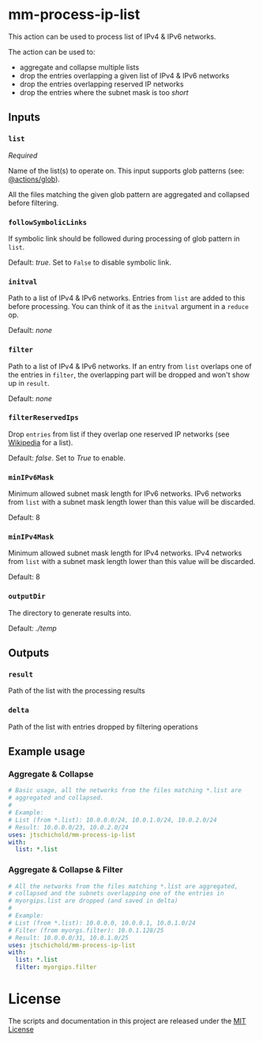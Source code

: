 # mm-process-ip-list

This action can be used to process list of IPv4 & IPv6 networks.

The action can be used to:
- aggregate and collapse multiple lists
- drop the entries overlapping a given list of IPv4 & IPv6 networks
- drop the entries overlapping reserved IP networks
- drop the entries where the subnet mask is too *short*

## Inputs

### `list`

*Required*

Name of the list(s) to operate on. This input supports glob patterns (see: [@actions/glob](https://github.com/actions/toolkit/tree/master/packages/glob)).

All the files matching the given glob pattern are aggregated and collapsed before filtering.

### `followSymbolicLinks`

If symbolic link should be followed during processing of glob pattern in `list`.

Default: *true*. Set to `False` to disable symbolic link.

### `initval`

Path to a list of IPv4 & IPv6 networks. Entries from `list` are added to this before processing. You can think of it as the `initval` argument in a `reduce` op.

Default: *none*

### `filter`

Path to a list of IPv4 & IPv6 networks. If an entry from `list` overlaps one of the entries in `filter`, the overlapping part will be dropped and won't show up in `result`.

Default: *none*

### `filterReservedIps`

Drop `entries` from list if they overlap one reserved IP networks (see [Wikipedia](ttps://en.wikipedia.org/wiki/Reserved_IP_addresses) for  a list).

Default: *false*. Set to *True* to enable.

### `minIPv6Mask`

Minimum allowed subnet mask length for IPv6 networks. IPv6 networks from `list` with a subnet mask length lower than this value will be discarded.

Default: 8

### `minIPv4Mask`

Minimum allowed subnet mask length for IPv4 networks. IPv4 networks from `list` with a subnet mask length lower than this value will be discarded.

Default: 8

### `outputDir`

The directory to generate results into.

Default: *./temp*

## Outputs

### `result`

Path of the list with the processing results

### `delta`

Path of the list with entries dropped by filtering operations

## Example usage

### Aggregate & Collapse
```yaml
# Basic usage, all the networks from the files matching *.list are
# aggregated and collapsed.
# 
# Example:
# List (from *.list): 10.0.0.0/24, 10.0.1.0/24, 10.0.2.0/24
# Result: 10.0.0.0/23, 10.0.2.0/24
uses: jtschichold/mm-process-ip-list
with:
  list: *.list
```

### Aggregate & Collapse & Filter
```yaml
# All the networks from the files matching *.list are aggregated,
# collapsed and the subnets overlapping one of the entries in 
# myorgips.list are dropped (and saved in delta)
#
# Example: 
# List (from *.list): 10.0.0.0, 10.0.0.1, 10.0.1.0/24
# Filter (from myorgs.filter): 10.0.1.128/25
# Result: 10.0.0.0/31, 10.0.1.0/25
uses: jtschichold/mm-process-ip-list
with:
  list: *.list
  filter: myorgips.filter
```

# License

The scripts and documentation in this project are released under the [MIT License](LICENSE)